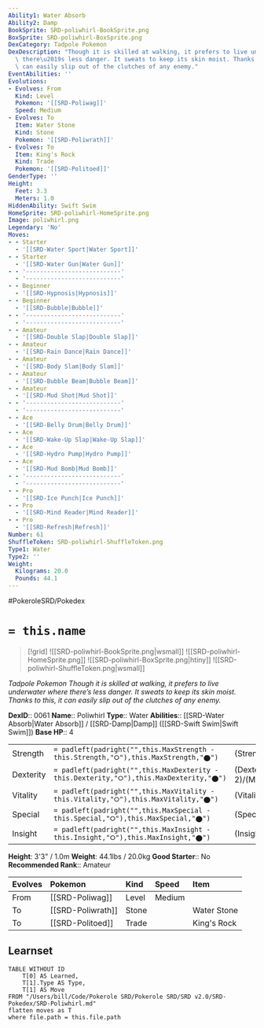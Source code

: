 ```yaml
---
Ability1: Water Absorb
Ability2: Damp
BookSprite: SRD-poliwhirl-BookSprite.png
BoxSprite: SRD-poliwhirl-BoxSprite.png
DexCategory: Tadpole Pokemon
DexDescription: "Though it is skilled at walking, it prefers to live underwater where\
  \ there\u2019s less danger. It sweats to keep its skin moist. Thanks to this, it\
  \ can easily slip out of the clutches of any enemy."
EventAbilities: ''
Evolutions:
- Evolves: From
  Kind: Level
  Pokemon: '[[SRD-Poliwag]]'
  Speed: Medium
- Evolves: To
  Item: Water Stone
  Kind: Stone
  Pokemon: '[[SRD-Poliwrath]]'
- Evolves: To
  Item: King's Rock
  Kind: Trade
  Pokemon: '[[SRD-Politoed]]'
GenderType: ''
Height:
  Feet: 3.3
  Meters: 1.0
HiddenAbility: Swift Swim
HomeSprite: SRD-poliwhirl-HomeSprite.png
Image: poliwhirl.png
Legendary: 'No'
Moves:
- - Starter
  - '[[SRD-Water Sport|Water Sport]]'
- - Starter
  - '[[SRD-Water Gun|Water Gun]]'
- - '---------------------------'
  - '---------------------------'
- - Beginner
  - '[[SRD-Hypnosis|Hypnosis]]'
- - Beginner
  - '[[SRD-Bubble|Bubble]]'
- - '---------------------------'
  - '---------------------------'
- - Amateur
  - '[[SRD-Double Slap|Double Slap]]'
- - Amateur
  - '[[SRD-Rain Dance|Rain Dance]]'
- - Amateur
  - '[[SRD-Body Slam|Body Slam]]'
- - Amateur
  - '[[SRD-Bubble Beam|Bubble Beam]]'
- - Amateur
  - '[[SRD-Mud Shot|Mud Shot]]'
- - '---------------------------'
  - '---------------------------'
- - Ace
  - '[[SRD-Belly Drum|Belly Drum]]'
- - Ace
  - '[[SRD-Wake-Up Slap|Wake-Up Slap]]'
- - Ace
  - '[[SRD-Hydro Pump|Hydro Pump]]'
- - Ace
  - '[[SRD-Mud Bomb|Mud Bomb]]'
- - '---------------------------'
  - '---------------------------'
- - Pro
  - '[[SRD-Ice Punch|Ice Punch]]'
- - Pro
  - '[[SRD-Mind Reader|Mind Reader]]'
- - Pro
  - '[[SRD-Refresh|Refresh]]'
Number: 61
ShuffleToken: SRD-poliwhirl-ShuffleToken.png
Type1: Water
Type2: ''
Weight:
  Kilograms: 20.0
  Pounds: 44.1
---
```


#PokeroleSRD/Pokedex

# `= this.name`

> [!grid]
> ![[SRD-poliwhirl-BookSprite.png|wsmall]]
> ![[SRD-poliwhirl-HomeSprite.png]]
> ![[SRD-poliwhirl-BoxSprite.png|htiny]]
> ![[SRD-poliwhirl-ShuffleToken.png|wsmall]]


*Tadpole Pokemon*
*Though it is skilled at walking, it prefers to live underwater where there’s less danger. It sweats to keep its skin moist. Thanks to this, it can easily slip out of the clutches of any enemy.*

**DexID**:: 0061
**Name**:: Poliwhirl
**Type**:: Water
**Abilities**:: [[SRD-Water Absorb|Water Absorb]] / [[SRD-Damp|Damp]] ([[SRD-Swift Swim|Swift Swim]])
**Base HP**:: 4

|           |                                                                                        |                                          |
| --------- | -------------------------------------------------------------------------------------- | ---------------------------------------- |
| Strength  | `= padleft(padright("",this.MaxStrength - this.Strength,"⭘"),this.MaxStrength,"⬤")`    | (Strength::2)/(MaxStrength::4)   |
| Dexterity | `= padleft(padright("",this.MaxDexterity - this.Dexterity,"⭘"),this.MaxDexterity,"⬤")` | (Dexterity:: 2)/(MaxDexterity::5) |
| Vitality  | `= padleft(padright("",this.MaxVitality - this.Vitality,"⭘"),this.MaxVitality,"⬤")`    | (Vitality::2)/(MaxVitality::4)   |
| Special   | `= padleft(padright("",this.MaxSpecial - this.Special,"⭘"),this.MaxSpecial,"⬤")`       | (Special::2)/(MaxSpecial::4)     |
| Insight   | `= padleft(padright("",this.MaxInsight - this.Insight,"⭘"),this.MaxInsight,"⬤")`       | (Insight::2)/(MaxInsight::4)     |

**Height**: 3'3" / 1.0m
**Weight**: 44.1lbs / 20.0kg
**Good Starter**:: No
**Recommended Rank**:: Amateur

| Evolves   | Pokemon           | Kind   | Speed   | Item        |
|:----------|:------------------|:-------|:--------|:------------|
| From      | [[SRD-Poliwag]]   | Level  | Medium  |             |
| To        | [[SRD-Poliwrath]] | Stone  |         | Water Stone |
| To        | [[SRD-Politoed]]  | Trade  |         | King's Rock |

## Learnset

```dataview
TABLE WITHOUT ID
    T[0] AS Learned,
    T[1].Type AS Type,
    T[1] AS Move
FROM "/Users/bill/Code/Pokerole SRD/Pokerole SRD/SRD v2.0/SRD-Pokedex/SRD-Poliwhirl.md"
flatten moves as T
where file.path = this.file.path
```
